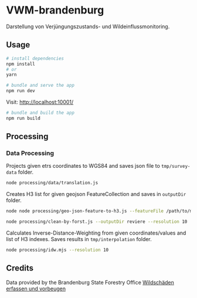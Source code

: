 # VWM-brandenburg

Darstellung von Verjüngungszustands- und Wildeinflussmonitoring.

## Usage

```bash
# install dependencies
npm install
# or
yarn
```

```bash
# bundle and serve the app
npm run dev
```

Visit: [http://localhost:10001/](http://localhost:10001/)

```bash
# bundle and build the app
npm run build
```

## Processing

### Data Processing

Projects given etrs coordinates to WGS84 and saves json file to `tmp/survey-data` folder.

```bash
node processing/data/translation.js
```

Creates H3 list for given geojson FeatureCollection and saves in `outputDir` folder.

```bash
node node processing/geo-json-feature-to-h3.js --featureFile /path/to/mask/featur-collection.geojson --outputDir reviere --propertyId fid --resolution 10
```

```bash
node processing/clean-by-forst.js --outputDir reviere --resolution 10
```

Calculates Inverse-Distance-Weighting from given coordinates/values and list of H3 indexes. Saves results in `tmp/interpolation` folder.

```bash
node processing/idw.mjs --resolution 10
```
## Credits

Data provided by the Brandenburg State Forestry Office
[Wildschäden erfassen und vorbeugen](https://forst.brandenburg.de/lfb/de/ueber-uns/landeskompetenzzentrum-lfe/wildschaeden-erfassen-und-vorbeugen/#)
